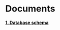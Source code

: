 # Documents

**[1. Database schema](https://github.com/tedi4t/pizzeria/tree/main/documentation/ER-model)**
